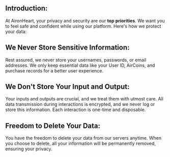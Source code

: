 ## Introduction:
At AironHeart, your privacy and security are our __top priorities__. We want you to feel safe and confident while using our platform. Here's how we protect your data:

## We Never Store Sensitive Information:
Rest assured, we never store your usernames, passwords, or email addresses. We only keep essential data like your User ID, AirCoins, and purchase records for a better user experience.

## We Don't Store Your Input and Output:
Your inputs and outputs are crucial, and we treat them with utmost care. All data transmission during interactions is encrypted, and we never log or store this information. Each interaction is one-time and disposable.

## Freedom to Delete Your Data:
You have the freedom to delete your data from our servers anytime. When you choose to delete, all your information will be permanently removed, ensuring your privacy.
